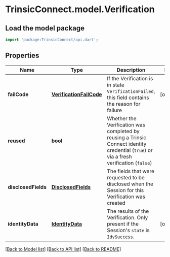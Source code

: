 # TrinsicConnect.model.Verification

## Load the model package
```dart
import 'package:TrinsicConnect/api.dart';
```

## Properties
Name | Type | Description | Notes
------------ | ------------- | ------------- | -------------
**failCode** | [**VerificationFailCode**](VerificationFailCode.md) | If the Verification is in state `VerificationFailed`, this field contains the reason for failure | [optional] 
**reused** | **bool** | Whether the Verification was completed by reusing a Trinsic Connect identity credential (`true`) or via a fresh verification (`false`) | 
**disclosedFields** | [**DisclosedFields**](DisclosedFields.md) | The fields that were requested to be disclosed when the Session for this Verification was created | 
**identityData** | [**IdentityData**](IdentityData.md) | The results of the Verification. Only present if the Session's `state` is `IdvSuccess`. | [optional] 

[[Back to Model list]](../README.md#documentation-for-models) [[Back to API list]](../README.md#documentation-for-api-endpoints) [[Back to README]](../README.md)


